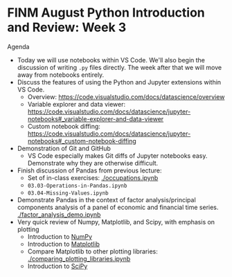FINM August Python Introduction and Review: Week 3
==================================================

Agenda

  - Today we will use notebooks within VS Code. We'll also begin the discussion of writing `.py` files directly. The week after that we will move away from notebooks entirely. 
  - Discuss the features of using the Python and Jupyter extensions within VS Code.
    - Overview: https://code.visualstudio.com/docs/datascience/overview
    - Variable explorer and data viewer: https://code.visualstudio.com/docs/datascience/jupyter-notebooks#_variable-explorer-and-data-viewer
    - Custom notebook diffing: https://code.visualstudio.com/docs/datascience/jupyter-notebooks#_custom-notebook-diffing
  - Demonstration of Git and GitHub
    - VS Code especially makes Git diffs of Jupyter notebooks easy. Demonstrate why they are otherwise difficult.
  - Finish discussion of Pandas from previous lecture:
    - Set of in-class exercises: [./occupations.ipynb](./occupations.ipynb)
    - `03.03-Operations-in-Pandas.ipynb`
    - `03.04-Missing-Values.ipynb`
  - Demonstrate Pandas in the context of factor analysis/principal components analysis of a panel
  of economic and financial time series. [./factor_analysis_demo.ipynb](./factor_analysis_demo.ipynb)
  - Very quick review of Numpy, Matplotlib, and Scipy, with emphasis on plotting
    - Introduction to [NumPy](https://python-programming.quantecon.org/numpy.html)
    - Introduction to [Matplotlib](https://python-programming.quantecon.org/matplotlib.html)
    - Compare Matplotlib to other plotting libraries: [./comparing_plotting_libraries.ipynb](./comparing_plotting_libraries.ipynb)
    - Introduction to [SciPy](https://python-programming.quantecon.org/scipy.html)
